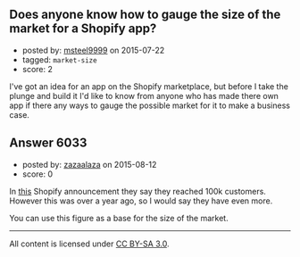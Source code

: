 ## Does anyone know how to gauge the size of the market for a Shopify app?

- posted by: [msteel9999](https://stackexchange.com/users/1471153/msteel9999) on 2015-07-22
- tagged: `market-size`
- score: 2

I've got an idea for an app on the Shopify marketplace, but before I take the plunge and build it I'd like to know from anyone who has made there own app if there any ways to gauge the possible market for it to make a business case.



## Answer 6033

- posted by: [zazaalaza](https://stackexchange.com/users/4672194/zazaalaza) on 2015-08-12
- score: 0

In [this](http://www.shopify.com/blog/13838985-100-000-stores-now-use-shopify) Shopify announcement they say they reached 100k customers. However this was over a year ago, so I would say they have even more. 

You can use this figure as a base for the size of the market.



---

All content is licensed under [CC BY-SA 3.0](https://creativecommons.org/licenses/by-sa/3.0/).
